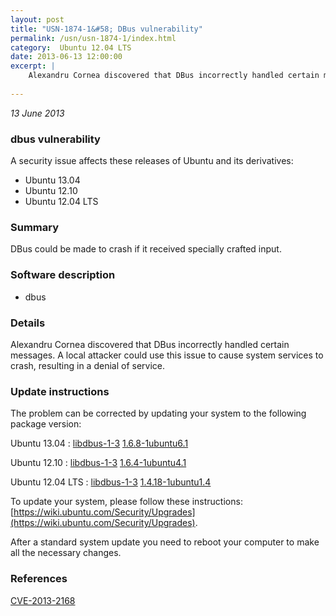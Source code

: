 ```yaml
---
layout: post
title: "USN-1874-1&#58; DBus vulnerability"
permalink: /usn/usn-1874-1/index.html
category:  Ubuntu 12.04 LTS
date: 2013-06-13 12:00:00
excerpt: |
    Alexandru Cornea discovered that DBus incorrectly handled certain messages. A local attacker could use this issue to cause system services to crash, resulting in a denial of service. 
    
--- 
```

 
 

*13 June 2013*

### dbus vulnerability

A security issue affects these releases of Ubuntu and its derivatives:

* Ubuntu 13.04
* Ubuntu 12.10
* Ubuntu 12.04 LTS

### Summary

DBus could be made to crash if it received specially crafted input. 

### Software description

* dbus 

### Details

Alexandru Cornea discovered that DBus incorrectly handled certain messages. A local attacker could use this issue to cause system services to crash, resulting in a denial of service. 

### Update instructions

The problem can be corrected by updating your system to the following package version:

Ubuntu 13.04
 : [libdbus-1-3](https://launchpad.net/ubuntu/+source/dbus) <span> [1.6.8-1ubuntu6.1](https://launchpad.net/ubuntu/+source/dbus/1.6.8-1ubuntu6.1) </span> 

Ubuntu 12.10
 : [libdbus-1-3](https://launchpad.net/ubuntu/+source/dbus) <span> [1.6.4-1ubuntu4.1](https://launchpad.net/ubuntu/+source/dbus/1.6.4-1ubuntu4.1) </span> 

Ubuntu 12.04 LTS
 : [libdbus-1-3](https://launchpad.net/ubuntu/+source/dbus) <span> [1.4.18-1ubuntu1.4](https://launchpad.net/ubuntu/+source/dbus/1.4.18-1ubuntu1.4) </span> 

To update your system, please follow these instructions: [https://wiki.ubuntu.com/Security/Upgrades](https://wiki.ubuntu.com/Security/Upgrades).

After a standard system update you need to reboot your computer to make all the necessary changes. 

### References

 
 [CVE-2013-2168](http://people.ubuntu.com/~ubuntu-security/cve/CVE-2013-2168)
 

